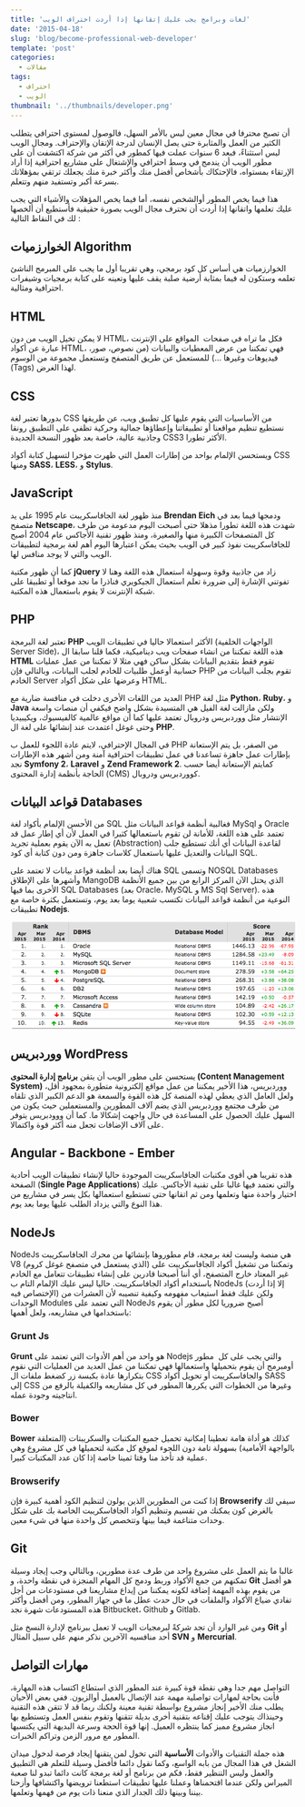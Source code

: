 ```yaml
---
title: 'لغات وبرامج يجب عليك إتقانها إذا أردت احتراف الويب'
date: '2015-04-18'
slug: 'blog/become-professional-web-developer'
template: 'post'
categories:
  - مقالات
tags:
  - احتراف
  - الويب
thumbnail: '../thumbnails/developer.png'
---
```


أن تصبح محترفا في مجال معين ليس بالأمر السهل، فالوصول لمستوى احترافي يتطلب الكثير من العمل والمثابرة حتى يصل الإنسان لدرجة الإتقان والإحتراف. ومجال الويب ليس استثناءً، فبعد 6 سنوات عملت فيها كمطور في أكثر من شركة اكتشفت أن على مطور الويب أن يندمج في وسط احترافي والإشتغال على مشاريع احترافية إذا أراد الإرتقاء بمستواه، فالإحتكاك بأشخاص أفضل منك وأكثر خبرة منك يجعلك ترتقي بمؤهلاتك بسرعة أكبر وتستفيد منهم وتتعلم.

هذا فيما يخص المطور أوالشخص نفسه، أما فيما يخص المؤهلات والأشياء التي يجب عليك تعلمها واتقانها إذا أردت أن تحترف مجال الويب بصورة حقيقية فأستطيع أن ألخصها لك في النقاط التالية :

## الخوارزميات Algorithm

الخوارزميات هي أساس كل كود برمجي، وهي تقريبا أول ما يجب على المبرمج الناشئ تعلمه وستكون له فيما بمثابة أرضية صلبة يقف عليها وتعينه على كتابة برمجيات وشيفرات احترافية ومثالية.

## HTML

لا يمكن تخيل الويب من دون HTML، فكل ما تراه في صفحات  المواقع على الإنترنت عبارة عن أكواد HTML، فهي تمكننا من عرض المعطيات والبيانات (من نصوص، صور، فيديوهات وغيرها ...) للمستعمل عن طريق المتصفح وتستعمل مجموعة من الوسوم (Tags) لهذا الغرض.

## CSS

بدورها تعتبر لغة CSS من الأساسيات التي يقوم عليها كل تطبيق ويب، عن طريقها نستطيع تنظيم مواقعنا أو تطبيقاتنا وإعطاؤها جمالية وحركية تظفي على التطبيق رونقا وجاذبية عالية، خاصة بعد ظهور النسخة الجديدة CSS3 الأكثر تطورا.

ويستحسن الإلمام بواحد من إطارات العمل التي ظهرت مؤخرا لتسهيل كتابة أكواد CSS ومنها **SASS**، **LESS**، و **Stylus**.

## JavaScript

منذ ظهور لغة الجافاسكريبت عام 1995 على يد **Brendan Eich** ودمجها فيما بعد في متصفح **Netscape**، شهدت هذه اللغة تطورا مذهلا حتى أصبحت اليوم مدعومة من طرف كل المتصفحات الكبيرة منها والصغيرة، ومنذ ظهور تقنية الأجاكس عام 2004 أصبح للجافاسكريبت نفوذ كبير في الويب بحيث يمكن اعتبارها اليوم أهم لغة برمجية لتطبيقات الويب والتي لا يوجد منافس لها.

كما أن ظهور مكتبة **jQuery** زاد من جاذبية وقوة وسهولة استعمال هذه اللغة وهنا لا تفوتني الإشارة إلى ضرورة تعلم استعمال الجيكويري فناذرا ما نجد موقعا أو تطبيقا على شبكة الإنترنت لا يقوم باستعمال هذه المكتبة.

## PHP

تعتبر لغة البرمجة **PHP** الأكثر استعمالا حاليا في تطبيقات الويب (الواجهات الخلفية Server Side)، هذه اللغة تمكننا من انشاء صفحات ويب ديناميكية، فكما قلنا سابقا ال **HTML** تقوم فقط بتقديم البيانات بشكل ساكن فهي مثلا لا تمكننا من عمل عمليات حسابية أوعمل طلبيات للخادم لجلب البيانات، وبالتالي فإن PHP تقوم بجلب البيانات من الخادم Server وعرضها على شكل أكواد HTML.

العديد من اللغات الأخرى دخلت في منافسة ضارية مع PHP مثل لغة **Python**، **Ruby**، و **Java** ولكن مازالت لغة الفيل هي المتسيدة بشكل واضح فيكفي أن منصات واسعة الإنتشار مثل ووردبريس ودروبال تعتمد عليها كما أن مواقع عالمية كالفيسبوك، ويكيبيديا وحتى غوغل اعتمدت عند إنشائها على لغة ال **PHP**.

في المجال الإحترافي، لايتم عادة اللجوء للعمل ب PHP من الصفر، بل يتم الإستعانة بإطارات عمل جاهزة تساعدنا في عمل تطبيقات احترافية آمنة ومن أشهر هذه الإطارات نجد **Symfony 2**، **Laravel** و **Zend Framework 2**. كمايتم الإستعانة أيضا حسب الحاجة بأنظمة إدارة المحتوى (CMS) كووردبريس ودروبال.

## قواعد البيانات Databases

من الأحسن الإلمام بأكواد لغة SQL فغالبية أنظمة قواعد البيانات مثل MySql و Oracle تعتمد على هذه اللغة، للأمانة لن تقوم باستعمالها كثيرا في العمل لأن أي إطار عمل قد تعمل به الآن يقوم بعملية تجريد (Abstraction) لقاعدة البيانات أي أنك تستطيع جلب البيانات والتعديل عليها باستعمال كلاسات جاهزة ومن دون كتابة أي كود SQL.

هناك أيضا بعد أنظمة قواعد بيانات لا تعتمد على SQL وتسمى NOSQL Databases وأشهرها على الإطلاق MangoDB الذي يحتل الآن المركز الرابع من بين جميع الأنظمة الأخرى بما فيها SQL Databases (بعد Oracle، MySQL و MS Sql Server). هذه النوعية من أنظمة قواعد البيانات تكتسب شعبية يوما بعد يوم، وتستعمل بكثرة خاصة مع تطبيقات **Nodejs**.

[![The DB-Engines Ranking ranks database management systems according to their popularity. ](../images/Capture-d’écran-2015-04-18-à-18.37.04.png)](../images/Capture-d’écran-2015-04-18-à-18.37.04.png)

## ووردبريس WordPress

يستحسن على مطور الويب أن يتقن **برنامج إدارة المحتوى (Content Management System)** ووردبريس، هذا الأخير يمكننا من عمل مواقع إلكترونية متطورة بمجهود أقل، ولعل العامل الذي يعطي لهذه المنصة كل هذه القوة والسمعة هو الدعم الكبير الذي تلقاه من طرف مجتمع ووردبريس الذي يضم آلاف المطورين والمستعملين حيث يكون من السهل عليك الحصول على المساعدة في حال واجهت إشكالا ما. كما أن ووودبريس يتوفر على آلاف الإضافات تجعل منه أكثر قوة واكتمالا.

## Angular - Backbone - Ember

هذه تقريبا هي أقوى مكتبات الجافاسكريبت الموجودة حاليا لإنشاء تطبيقات الويب أحادية الصفحة (**Single Page Applications**) والتي نعتمد فيها غالبا على تقنية الأجاكس. عليك اختيار واحدة منها وتعلمها ومن ثم اتقانها حتى تستطيع استعمالها بكل يسر في مشاريع من هذا النوع والتي يزداد الطلب عليها يوما بعد يوم.

## NodeJs

NodeJs هي منصة وليست لغة برمجة، قام مطوروها بإنشائها من محرك الجافاسكريبت V8 (الذي يستعمل في متصفح غوغل كروم) وتمكننا من تشغيل أكواد الجافاسكريبت على غير المعتاد خارج المتصفح، أي أننا أصبحنا قادرين على إنشاء تطبيقات تتعامل مع الخادم باستخدام أكواد الجافاسكريبت. حاليا ليس عليك الإلمام التام ب NodeJs (إلا إذا أردت الإختصاص فيه) ولكن عليك فقط استيعاب مفهومه وكيفية تنصيبه لأن العشرات من الوحدات Modules التي تعتمد على NodeJs أصبح ضروريا لكل مطور أن يقوم باستخدامها في مشاريعه، ولعل أهمها:

### Grunt Js

**Grunt** هو واحد من أهم الأدوات التي تعتمد على Nodejs والتي يجب على كل  مطور أومبرمج أن يقوم بتحميلها واستعمالها فهي تمكننا من عمل العديد من العمليات التي نقوم بتكرارها عادة بكبسة زر كضغط ملفات ال CSS والجافاسكريبت أو تحويل أكواد SASS إلى CSS وغيرها من الخطوات التي يكررها المطور في كل مشاريعه والكفيلة بالرفع من انتاجيته وجودة عمله.

### Bower

**Bower** كذلك هو أداة هامة تعطينا إمكانية تحميل جميع المكتبات والسكريبتات (المتعلقة بالواجهة الأمامية) بسهولة تامة دون اللجوء لموقع كل مكتبة لتحميلها في كل مشروع وهي عملية قد تأخذ منا وقتا ثمينا خاصة إذا كان عدد المكتبات كبيرا.

### Browserify

إذا كنت من المطورين الذين يولون لتنظيم الكود أهمية كبيرة فإن **Browserify** سيفي لك بالغرض كون يمكنك من تقسيم وتنظيم أكواد الجافاسكريبت الخاصة بك على شكل وحدات متناغمة فيما بينها وتتخصص كل واحدة منها في شيء معين.

## Git

غالبا ما يتم العمل على مشروع واحد من طرف عدة مطورين، وبالتالي وجب إيجاد وسيلة تمكنهم من جمع الأكواد وربط ودمج كل المهام المنجزة في نقطة واحدة، و **Git** هو أفضل من يقوم بهذه المهمة إضافة لكونه يمكننا من إيداع مشاريعنا في مستودعات من أجل تفادي ضياع الأكواد والملفات في حال حدث عطل ما في جهاز المطور، ومن أفضل وأكثر هذه المستودعات شهرة نجد Bitbucket، Github و Gitlab.

ومن غير الوارد أن تجد شركةً لبرمجيات الويب لا تعمل ببرنامج لإدارة النسخ مثل **Git** أو أحد منافسيه الآخرين نذكر منهم على سبيل المثال **SVN** و **Mercurial**.

## مهارات التواصل

التواصل مهم جدا وهي نقطة قوة كبيرة عند المطور الذي استطاع اكتساب هذه المهارة، فأنت بحاجة لمهارات تواصلية مهمة عند الإتصال بالعميل أوالزبون. ففي بعض الأحيان يطلب منك الأخير إنجاز مشروع بواسطة تقنية معينة ولكنك ربما قد لا تتقن هذه التقنية وحينذاك يتوجب عليك إقناعه بتقنية أخرى بديلة تتقنها وتقوم بنفس العمل وتستطيع بها انجاز مشروع مميز كما ينتظره العميل. إنها قوة الحجة وسرعة البديهة التي يكتسبها المطور مع مرور الزمن وتراكم الخبرات.

هذه جملة التقنيات والأدوات **الأساسية** التي تخول لمن يتقنها إيجاد فرصة لدخول ميدان الشغل في هذا المجال من بابه الواسع، وكما نقول دائما فأفضل وسيلة للتعلم هي التطبيق والعمل وليس التنظير فقط، فكم من برنامج أو لغة برمجة كانت دائما تبدو لنا صعبة الميراس ولكن عندما اقتحمناها وعملنا عليها تطبيقات استطعنا ترويضها واكتشافها وأزحنا بيننا وبينها ذلك الجدار الذي منعنا ذات يوم من فهمها وتعلمها.
